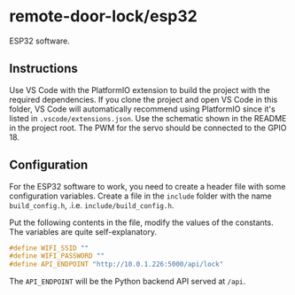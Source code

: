 # remote-door-lock/esp32

ESP32 software.

## Instructions

Use VS Code with the PlatformIO extension to build the project with the required dependencies. If you clone the project and open VS Code in this folder, VS Code will automatically recommend using PlatformIO since it's listed in `.vscode/extensions.json`. Use the schematic shown in the README in the project root. The PWM for the servo should be connected to the GPIO 18.

## Configuration

For the ESP32 software to work, you need to create a header file with some configuration variables. Create a file in the `include` folder with the name `build_config.h`, .i.e. `include/build_config.h`.

Put the following contents in the file, modify the values of the constants. The variables are quite self-explanatory.

```c++
#define WIFI_SSID ""
#define WIFI_PASSWORD ""
#define API_ENDPOINT "http://10.0.1.226:5000/api/lock"
```

The `API_ENDPOINT` will be the Python backend API served at `/api`.
